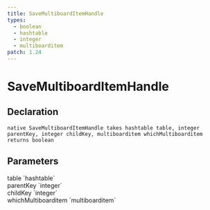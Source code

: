 ```yaml
---
title: SaveMultiboardItemHandle
types:
  - boolean
  - hashtable
  - integer
  - multiboarditem
patch: 1.24
---
```


# SaveMultiboardItemHandle

## Declaration

```
native SaveMultiboardItemHandle takes hashtable table, integer parentKey, integer childKey, multiboarditem whichMultiboarditem returns boolean
```

## Parameters
<dl>
  <dt>table `hashtable`</dt>
  <dd></dd>

  <dt>parentKey `integer`</dt>
  <dd></dd>

  <dt>childKey `integer`</dt>
  <dd></dd>

  <dt>whichMultiboarditem `multiboarditem`</dt>
  <dd></dd>
</dl>